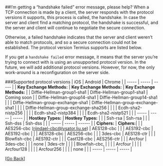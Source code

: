 ##I’m getting a “handshake failed” error message, please help?
When a TCP connection is made by a client, the server responds with the protocol versions it supports, this process is called, the handshake. In case the server and client find a matching protocol, the handshake is successful, and the server and client will continue to negotiate the secure connection.

Otherwise, a failed handshake indicates that the server and client weren’t able to match protocols, and so a secure connection could not be established. The protocol version Termius supports are listed below.

If you get a `handshake failed` error message, it means that the server you’re trying to connect with is using an unsupported protocol version. In the future, we will add additional protocol versions. However, for now, the only work-around is a reconfiguration on the server side.

###Supported protocol versions
| iOS | Android | Chrome |
| ----- | ----- | ----- |
| __Key Exchange Methods:__ | __Key Exchange Methods:__ | __Key Exchange Methods:__ |
| Diffie-Hellman-group1-sha1 | Diffie-Hellman-group1-sha1 | Coming soon |
| Diffie-Hellman-group14-sha1 | Diffie-Hellman-group14-sha1 |  |
| Diffie-Hellman-group-exchange-sha1 | Diffie-Hellman-group-exchange-sha1 |  |
|  | Diffie-Hellman-group-exchange-sha256 |  |
|  | Ecdh-sha2-nistp256 |  |
|  | Ecdh-sha2-nistp384 |  |
|  | Ecdh-sha2-nistp521 |  |
| ----- | ----- | ----- |
| __Hostkey Types:__ | __Hostkey Types:__ |  |
| Ssh-rsa | Ssh-rsa |  |
| Ssh-dss | Ssh-dss |  |
| ----- | ----- | ------ |
| __Ciphers:__ | __Ciphers:__|  |
| AES256-cbc (rijndael-cbc@lysator.liu.se) | AES128-cbc |  |
| AES192-cbc | AES192-cbc |  |
| AES128-cbc | AES256-cbc |  |
| 3des-cbc | AES128-ctr |  |
| Blowfish-cbc | AES192-ctr |  |
| Cast128-cbc | AES256-ctr |  |
| Arcfour | 3des-cbc |  |
| none | 3des-ctr |  |
|  | Blowfish-cbc, |  |
|  | Arcfour |  |
|  | Arcfour128 |  |
|  | Arcfour256 |  |
|  | none |  |
| ----- | ----- | ----- |

[[Go Back](README.md)]
